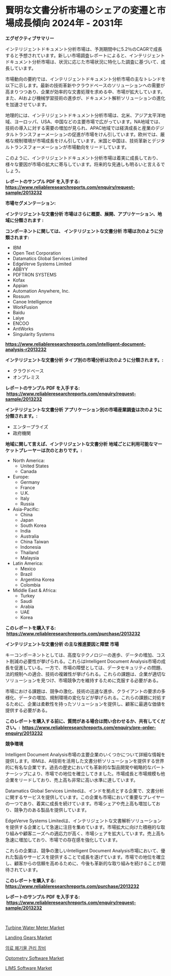 <p><h1>賢明な文書分析市場のシェアの変遷と市場成長傾向 2024年 - 2031年</h1></p><p><strong>エグゼクティブサマリー</strong></p>
<p><p>インテリジェントドキュメント分析市場は、予測期間中に5.2％のCAGRで成長すると予想されています。新しい市場調査レポートによると、インテリジェントドキュメント分析市場は、状況に応じた市場状況に特化した調査に基づいて、成長しています。</p><p>市場動向の要約では、インテリジェントドキュメント分析市場の主なトレンドを以下に示します。最新の技術革新やクラウドベースのソリューションへの需要が高まりつつあり、企業が効率的な文書処理を求める中、市場が拡大しています。また、AIおよび機械学習技術の進歩が、ドキュメント解析ソリューションの進化を加速させています。</p><p>地理的には、インテリジェントドキュメント分析市場は、北米、アジア太平洋地域、ヨーロッパ、USA、中国などの主要市場で広がっています。NA地域では、技術の導入に対する需要の増加が見られ、APAC地域では経済成長と産業のデジタルトランスフォーメーションの促進が市場をけん引しています。欧州では、厳格な規制環境が市場成長をけん引しています。米国と中国は、技術革新とデジタルトランスフォーメーションが市場動向をリードしています。</p><p>このように、インテリジェントドキュメント分析市場は着実に成長しており、様々な要因が市場の拡大に寄与しています。将来的な見通しも明るいと言えるでしょう。</p></p>
<p><strong>レポートのサンプル PDF を入手する: <a href="https://www.reliableresearchreports.com/enquiry/request-sample/2013232">https://www.reliableresearchreports.com/enquiry/request-sample/2013232</a></strong></p>
<p><strong>市場セグメンテーション:</strong></p>
<p><strong> インテリジェントな文書分析 市場はさらに概要、展開、アプリケーション、地域に分類されます :</strong></p>
<p><strong>コンポーネントに関しては、 インテリジェントな文書分析 市場は次のように分類されます: &nbsp;</strong></p>
<p><ul><li>IBM</li><li>Open Text Corporation</li><li>Datamatics Global Services Limited</li><li>EdgeVerve Systems Limited</li><li>ABBYY</li><li>PDFTRON SYSTEMS</li><li>Kofax</li><li>Appian</li><li>Automation Anywhere, Inc.</li><li>Rossum</li><li>Canoe Intelligence</li><li>WorkFusion</li><li>Baidu</li><li>Laiye</li><li>ENCOO</li><li>AntWorks</li><li>Singularity Systems</li></ul></p>
<p><strong><a href="https://www.reliableresearchreports.com/intelligent-document-analysis-r2013232">https://www.reliableresearchreports.com/intelligent-document-analysis-r2013232</a></strong></p>
<p><strong> インテリジェントな文書分析 タイプ別の市場分析は次のように分類されます。:</strong></p>
<p><ul><li>クラウドベース</li><li>オンプレミス</li></ul></p>
<p><strong>レポートのサンプル PDF を入手する: &nbsp;<a href="https://www.reliableresearchreports.com/enquiry/request-sample/2013232">https://www.reliableresearchreports.com/enquiry/request-sample/2013232</a></strong></p>
<p><strong> インテリジェントな文書分析 アプリケーション別の市場産業調査は次のように分類されます。:</strong></p>
<p><ul><li>エンタープライズ</li><li>政府機関</li></ul></p>
<p><strong>地域に関して言えば、インテリジェントな文書分析 地域ごとに利用可能なマーケットプレーヤーは次のとおりです。:</strong></p>
<p><ul>
    <li>
        North America:
        <ul>
            <li>United States</li>
            <li>Canada</li>
        </ul>
    </li>
    <li>
        Europe:
        <ul>
            <li>Germany</li>
            <li>France</li>
            <li>U.K.</li>
            <li>Italy</li>
            <li>Russia</li>
        </ul>
    </li>
    <li>
        Asia-Pacific:
        <ul>
            <li>China</li>
            <li>Japan</li>
            <li>South Korea</li>
            <li>India</li>
            <li>Australia</li>
            <li>China Taiwan</li>
            <li>Indonesia</li>
            <li>Thailand</li>
            <li>Malaysia</li>
        </ul>
    </li>
    <li>
        Latin America:
        <ul>
            <li>Mexico</li>
            <li>Brazil</li>
            <li>Argentina Korea</li>
            <li>Colombia</li>
        </ul>
    </li>
    <li>
        Middle East & Africa:
        <ul>
            <li>Turkey</li>
            <li>Saudi</li>
            <li>Arabia</li>
            <li>UAE</li>
            <li>Korea</li>
        </ul>
    </li>
    </ul></p>
<p><strong>このレポートを購入する: &nbsp;<a href="https://www.reliableresearchreports.com/purchase/2013232">https://www.reliableresearchreports.com/purchase/2013232</a></strong></p>
<p><strong>インテリジェントな文書分析 の主な推進要因と障壁 市場</strong></p>
<p><p>キーコンポーネントとしては、高度なテクノロジーの進歩、データの増加、コスト削減の必要性が挙げられる。これらはIntelligent Document Analysis市場の成長を促進している。一方で、市場の障壁としては、データセキュリティの問題、法的規制への適合、技術の複雑性が挙げられる。これらの課題は、企業が適切なソリューションを見つけ、市場競争力を維持するために克服する必要がある。</p><p>市場における課題は、競争の激化、技術の迅速な進歩、クライアントの要求の多様化、データの増加、規制環境の変化などが挙げられる。これらの課題に対処するために、企業は柔軟性を持ったソリューションを提供し、顧客に最適な価値を提供する必要がある。</p></p>
<p><strong>このレポートを購入する前に、質問がある場合は問い合わせるか、共有してください。:&nbsp; <a href="https://www.reliableresearchreports.com/enquiry/pre-order-enquiry/2013232">https://www.reliableresearchreports.com/enquiry/pre-order-enquiry/2013232</a></strong></p>
<p><strong>競争環境</strong></p>
<p><p>Intelligent Document Analysis市場の主要企業のいくつかについて詳細な情報を提供します。IBMは、AI技術を活用した文書分析ソリューションを提供する世界的に有名な企業です。過去の歴史においても革新的な製品開発や戦略的なパートナーシップにより、市場での地位を確立してきました。市場成長と市場規模も他企業をリードしており、売上高も非常に高い水準に達しています。</p><p>Datamatics Global Services Limitedは、インドを拠点とする企業で、文書分析に関するサービスを提供しています。この企業も市場において重要なプレイヤーの一つであり、着実に成長を続けています。市場シェアや売上高も増加しており、競争力のある製品を提供しています。</p><p>EdgeVerve Systems Limitedは、インテリジェントな文書解析ソリューションを提供する企業として急速に注目を集めています。市場拡大に向けた積極的な取り組みや顧客ニーズへの適応力が高く、市場シェアを拡大しています。売上高も急速に増加しており、市場での存在感を強化しています。</p><p>これらの企業は、競争の激しいIntelligent Document Analysis市場において、優れた製品やサービスを提供することで成長を遂げています。市場での地位を確立し、顧客からの信頼を高めるために、今後も革新的な取り組みを続けることが期待されています。</p></p>
<p><strong>このレポートを購入する: &nbsp; <a href="https://www.reliableresearchreports.com/purchase/2013232">https://www.reliableresearchreports.com/purchase/2013232</a></strong></p>
<p><strong>レポートのサンプル PDF を入手する: &nbsp;<a href="https://www.reliableresearchreports.com/enquiry/request-sample/2013232">https://www.reliableresearchreports.com/enquiry/request-sample/2013232</a></strong><strong></strong></p>
<p>&nbsp;</p>
<p><p><a href="https://www.linkedin.com/pulse/turbine-water-meter-market-key-successful-business-strategy-7xsne?trackingId=KUfyTVT406P8TXtZjsDvlg%3D%3D">Turbine Water Meter Market</a></p><p><a href="https://www.linkedin.com/pulse/landing-gears-market-analysis-sze-forecasted-period-from-2024-asrre">Landing Gears Market</a></p><p><a href="https://github.com/KellyLyncyh543964/Market-Research-Report-List-1/blob/main/347763451280.md">의료 폐기물 관리 장비</a></p><p><a href="https://github.com/markusgodoy/Market-Research-Report-List-3/blob/main/optometry-software-market.md">Optometry Software Market</a></p><p><a href="https://github.com/arionmp/Market-Research-Report-List-3/blob/main/lims-software-market.md">LIMS Software Market</a></p></p>